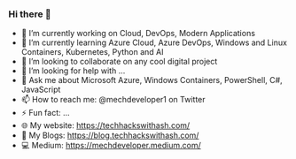 ### Hi there 👋

- 🔭 I’m currently working on Cloud, DevOps, Modern Applications
- 🌱 I’m currently learning Azure Cloud, Azure DevOps, Windows and Linux Containers, Kubernetes, Python and AI
- 👯 I’m looking to collaborate on any cool digital project
- 🤔 I’m looking for help with ...
- 💬 Ask me about Microsoft Azure, Windows Containers, PowerShell, C#, JavaScript
- 📫 How to reach me: @mechdeveloper1 on Twitter
- ⚡ Fun fact: ...
- 🌐 My website: https://techhackswithash.com/
- 📝 My Blogs: https://blog.techhackswithash.com/
- 💻 Medium: https://mechdeveloper.medium.com/
